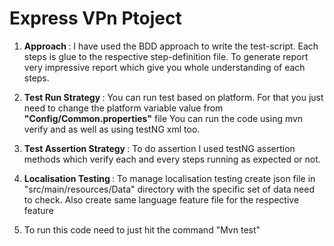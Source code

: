 # Express VPn Ptoject

1. <b> Approach </b>: 
    I have used the BDD approach to write the test-script. Each steps is glue to the respective step-definition file.
    To generate report very impressive report which give you whole understanding of each steps.

2. <b> Test Run Strategy </b>: You can run test based on platform. For that you just need to change the platform variable value from <b>"Config/Common.properties"</b> file
You can run the code using mvn verify and as well as using testNG xml too.

3. <b> Test Assertion Strategy </b>: To do assertion I used testNG assertion methods which verify each and every steps running as expected or not.

4. <b> Localisation Testing </b>: To manage localisation testing create json file in "src/main/resources/Data" directory with the specific set of data need to check. 
Also create same language feature file for the respective feature 

5. To run this code need to just hit the command "Mvn test"